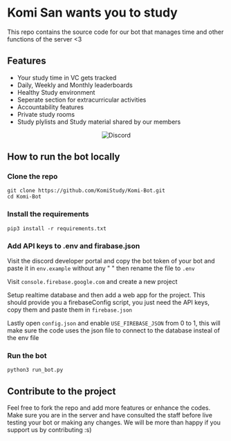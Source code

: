# Komi San wants you to study

This repo contains the source code for our bot that manages time and other functions of the server &lt;3

## Features

- Your study time in VC gets tracked
- Daily, Weekly and Monthly leaderboards
- Healthy Study environment
- Seperate section for extracurricular activities
- Accountability features
- Private study rooms
- Study plylists and Study material shared by our members

<center>

![Discord](https://img.shields.io/discord/843086218120134666?label=Join%20us&logo=discord&logoColor=white&style=for-the-badge)
</center>

## How to run the bot locally

### Clone the repo

```shell
git clone https://github.com/KomiStudy/Komi-Bot.git
cd Komi-Bot
```

### Install the requirements

```shell
pip3 install -r requirements.txt
```

### Add API keys to .env and firabase.json

Visit the discord developer portal and copy the bot token of your bot and paste it in `env.example` without any " " then rename the file to `.env`

Visit `console.firebase.google.com` and create a new project

Setup realtime database and then add a web app for the project. This should provide you a firebaseConfig script, you just need the API keys, copy them and paste them in `firebase.json`

Lastly open `config.json` and enable `USE_FIREBASE_JSON` from 0 to 1, this will make sure the code uses the json file to connect to the database insteal of the env file

### Run the bot

```shell
python3 run_bot.py
```

## Contribute to the project

Feel free to fork the repo and add more features or enhance the codes.\
Make sure you are in the server and have consulted the staff before live testing your bot or making any changes.
We will be more than happy if you support us by contributing :s)
